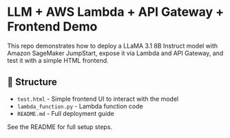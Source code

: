 # LLM + AWS Lambda + API Gateway + Frontend Demo

This repo demonstrates how to deploy a LLaMA 3.1 8B Instruct model with Amazon SageMaker JumpStart, expose it via Lambda and API Gateway, and test it with a simple HTML frontend.

## 📂 Structure

- `test.html` - Simple frontend UI to interact with the model
- `lambda_function.py` - Lambda function code
- `README.md` - Full deployment guide

See the README for full setup steps.
